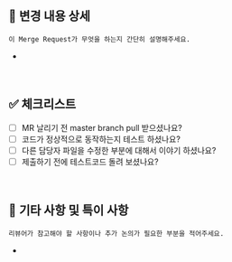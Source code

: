 ## 📌 변경 내용 상세
`이 Merge Request가 무엇을 하는지 간단히 설명해주세요.`

- 

<br>

## ✅ 체크리스트
- [ ] MR 날리기 전 master branch pull 받으셨나요?
- [ ] 코드가 정상적으로 동작하는지 테스트 하셨나요?
- [ ] 다른 담당자 파일을 수정한 부분에 대해서 이야기 하셨나요?
- [ ] 제출하기 전에 테스트코드 돌려 보셨나요?

<br>

## 💬 기타 사항 및 특이 사항
`리뷰어가 참고해야 할 사항이나 추가 논의가 필요한 부분을 적어주세요.`

- 
